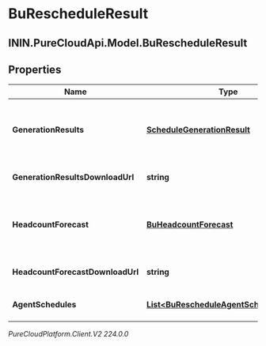# BuRescheduleResult

## ININ.PureCloudApi.Model.BuRescheduleResult

## Properties

|Name | Type | Description | Notes|
|------------ | ------------- | ------------- | -------------|
| **GenerationResults** | [**ScheduleGenerationResult**](ScheduleGenerationResult) | The generation results.  Note the result will always be delivered via the generationResultsDownloadUrl; however the schema is included for documentation | [optional] |
| **GenerationResultsDownloadUrl** | **string** | The download URL from which to fetch the generation results for the rescheduling run | [optional] |
| **HeadcountForecast** | [**BuHeadcountForecast**](BuHeadcountForecast) | The headcount forecast.  Note the result will always be delivered via the headcountForecastDownloadUrl; however the schema is included for documentation | [optional] |
| **HeadcountForecastDownloadUrl** | **string** | The download URL from which to fetch the headcount forecast for the rescheduling run | [optional] |
| **AgentSchedules** | [**List&lt;BuRescheduleAgentScheduleResult&gt;**](BuRescheduleAgentScheduleResult) | List of download links for agent schedules produced by the rescheduling run | [optional] |



_PureCloudPlatform.Client.V2 224.0.0_
